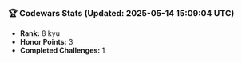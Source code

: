 ### 🏆 Codewars Stats (Updated: 2025-05-14 15:09:04 UTC)

- **Rank:** 8 kyu
- **Honor Points:** 3
- **Completed Challenges:** 1
